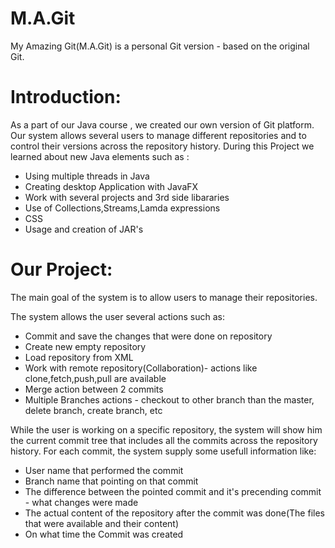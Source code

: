 # M.A.Git
My Amazing Git(M.A.Git) is a personal Git version - based on the original Git.

# Introduction:
As a part of our Java course , we created our own version of Git platform.
Our system allows several users to manage different repositories and to control their versions across the repository history.
During this Project we learned about new Java elements such as :
* Using multiple threads in Java
* Creating desktop Application with JavaFX
* Work with several projects and 3rd side libararies
* Use of Collections,Streams,Lamda expressions
* CSS
* Usage and creation of JAR's

# Our Project:
The main goal of the system is to allow users to manage their repositories.

The system allows the user several actions such as:
* Commit and save the changes that were done on repository
* Create new empty repository
* Load repository from XML
* Work with remote repository(Collaboration)- actions like clone,fetch,push,pull are available
* Merge action between 2 commits
* Multiple Branches actions - checkout to other branch than the master, delete branch, create branch, etc

While the user is working on a specific repository, the system will show him the current commit tree that includes all the commits across the repository history.
For each commit, the system supply some usefull information like:
* User name that performed the commit
* Branch name that pointing on that commit
* The difference between the pointed commit and it's precending commit - what changes were made
* The actual content of the repository after the commit was done(The files that were available and their content)
* On what time the Commit was created





